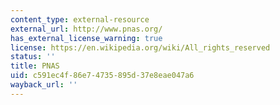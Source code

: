 ```yaml
---
content_type: external-resource
external_url: http://www.pnas.org/
has_external_license_warning: true
license: https://en.wikipedia.org/wiki/All_rights_reserved
status: ''
title: PNAS
uid: c591ec4f-86e7-4735-895d-37e8eae047a6
wayback_url: ''
---
```

